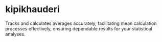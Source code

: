 # kipikhauderi
Tracks and calculates averages accurately, facilitating mean calculation processes effectively, ensuring dependable results for your statistical analyses. 
